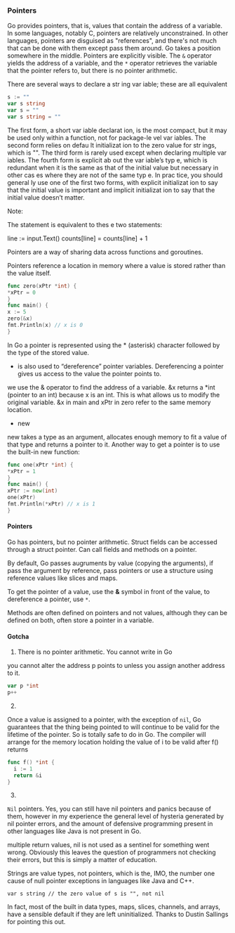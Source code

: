 ### Pointers

Go provides pointers, that is, values that contain the address of a variable. In some languages, notably C, pointers are relatively unconstrained. In other languages, pointers are disguised as "references", and there's not much that can be done with them except pass them around. Go takes a position somewhere in the middle. Pointers are explicitly visible. The `&` operator yields the address of a variable, and the `*` operator retrieves the variable that the
pointer refers to, but there is no pointer arithmetic.


There are several ways
to declare a str ing var iable; these are all equivalent

```go
s := ""
var s string
var s = ""
var s string = ""
```
The first form, a short var iable declarat ion, is
the most compact, but it may be used only within a function, not for package-le vel var iables.
The second form relies on defau lt initializat ion to the zero value for str ings, which is "". The
third form is rarely used except when declaring multiple var iables. The fourth form is explicit
ab out the var iable’s typ e, which is redundant when it is the same as that of the initial value but
necessary in other cas es where they are not of the same typ e. In prac tice, you should general ly
use one of the first two forms, with explicit initializat ion to say that the initial value is
important and implicit initializat ion to say that the initial value doesn’t matter.

Note:

The statement   <counts></counts> is equivalent to thes e two statements:

line := input.Text()
counts[line] = counts[line] + 1




Pointers are a way of sharing data across functions and goroutines.

Pointers reference a location in memory where a value
is stored rather than the value itself.

```go
func zero(xPtr *int) {
*xPtr = 0
}
func main() {
x := 5
zero(&x)
fmt.Println(x) // x is 0
}
```

In Go a pointer is represented using the * (asterisk)
character followed by the type of the stored value.
* is also used to “dereference” pointer variables. Dereferencing
a pointer gives us access to the value the
pointer points to.

we use the & operator to find the address of a variable. &x returns a *int (pointer to an int) because x
is an int. This is what allows us to modify the original
variable. &x in main and xPtr in zero refer to the same
memory location.


- new

new takes a type as an argument, allocates enough
memory to fit a value of that type and returns a
pointer to it.
Another way to get a pointer is to use the built-in new
function:

```go
func one(xPtr *int) {
*xPtr = 1
}
func main() {
xPtr := new(int)
one(xPtr)
fmt.Println(*xPtr) // x is 1
}
```

#### Pointers

Go has pointers, but no pointer arithmetic. Struct fields can be accessed through a struct pointer. Can call fields and methods on a pointer.

By default, Go passes augruments by value (copying the arguments), if pass the argument by reference, pass pointers or use a structure using reference values like slices and maps.

To get the pointer of a value, use the **&** symbol in front of the value, to dereference a pointer, use `*`.

Methods are often defined on pointers and not values, although they can be defined on both, often store a pointer in a variable.


#### Gotcha

1. There is no pointer arithmetic. You cannot write in Go

you cannot alter the address p points to unless you assign another address to it.

```go
var p *int
p++
```

2.

Once a value is assigned to a pointer, with the exception of `nil`, Go guarantees that the thing being pointed to will continue to be valid for the lifetime of the pointer. So is totally safe to do in Go. The compiler will arrange for the memory location holding the value of i to be valid after f() returns

```go
func f() *int {
  i := 1
  return &i
}
```

3.

`Nil` pointers. Yes, you can still have nil pointers and panics because of them, however in my experience the general level of hysteria generated by nil pointer errors, and the amount of defensive programming present in other languages like Java is not present in Go.

multiple return values, nil is not used as a sentinel for something went wrong. Obviously this leaves the question of programmers not checking their errors, but this is simply a matter of education.

Strings are value types, not pointers, which is the, IMO, the number one cause of null pointer exceptions in languages like Java and C++.

`var s string // the zero value of s is "", not nil`

In fact, most of the built in data types, maps, slices, channels, and arrays, have a sensible default if they are left uninitialized. Thanks to Dustin Sallings for pointing this out.
